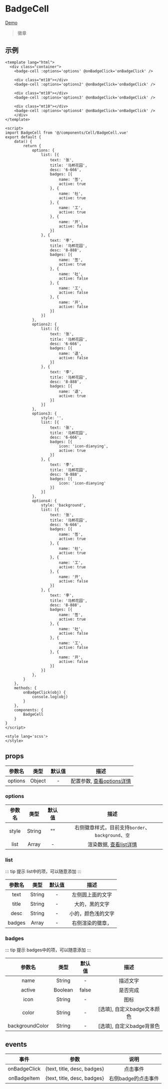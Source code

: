 # BadgeCell
[Demo](http://watasi.gitee.io/infozx_api/dist/#/badgeCell)
> 徽章

## 示例
``` vue{17}
<template lang="html">
  <div class="container">
  	<badge-cell :options='options' @onBadgeClick='onBadgeClick' />

  	<div class="mt10"></div>
  	<badge-cell :options='options2' @onBadgeClick='onBadgeClick' />

  	<div class="mt10"></div>
  	<badge-cell :options='options3' @onBadgeClick='onBadgeClick' />

  	<div class="mt10"></div>
  	<badge-cell :options='options4' @onBadgeClick='onBadgeClick' />
	</div>
</template>

<script>
import BadgeCell from '@/components/Cell/BadgeCell.vue'
export default {
	data() {
		return {
			options: {
				list: [{
					text: '张',
					title: '马邦花园',
					desc: '6-666',
					badges: [{
						name: '签',
						active: true
					}, {
						name: '社',
						active: true
					}, {
						name: '工',
						active: true
					}, {
						name: '开',
						active: false
					}]
				}, {
					text: '李',
					title: '马邦花园',
					desc: '8-888',
					badges: [{
						name: '签',
						active: true
					}, {
						name: '社',
						active: false
					}, {
						name: '工',
						active: false
					}, {
						name: '开',
						active: false
					}]
				}]
			},
			options2: {
				list: [{
					text: '张',
					title: '马邦花园',
					desc: '6-666',
					badges: [{
						name: '退',
						active: false
					}]
				}, {
					text: '李',
					title: '马邦花园',
					desc: '8-888',
					badges: [{
						name: '退',
						active: true
					}]
				}]
			},
			options3: {
				style: '',
				list: [{
					text: '张',
					title: '马邦花园',
					desc: '6-666',
					badges: [{
						icon: 'icon-dianying',
						active: true
					}]
				}, {
					text: '李',
					title: '马邦花园',
					desc: '8-888',
					badges: [{
						icon: 'icon-dianying'
					}]
				}]
			},
			options4: {
				style: 'background',
				list: [{
					text: '张',
					title: '马邦花园',
					desc: '6-666',
					badges: [{
						name: '签',
						active: true
					}, {
						name: '社',
						active: true
					}, {
						name: '工',
						active: true
					}, {
						name: '开',
						active: false
					}]
				}, {
					text: '李',
					title: '马邦花园',
					desc: '8-888',
					badges: [{
						name: '签',
						active: true
					}, {
						name: '社',
						active: false
					}, {
						name: '工',
						active: false
					}, {
						name: '开',
						active: false
					}]
				}]
			},
		}
	},
	methods: {
		onBadgeClick(obj) {
			console.log(obj)
		}
	},
	components: {
		BadgeCell
	}
}
</script>

<style lang='scss'>
</style>
```
## props
|参数名|类型|默认值|描述|
|:---:|:---:|:---:|:---:|
|options|Object|-|配置参数, [查看options详情](#options)|

### options
|参数名|类型|默认值|描述|
|:---:|:---:|:---:|:---:|
|style|String|""|右侧徽章样式，目前支持`border`、`background`、`空`|
|list|Array|-|渲染数据, [查看list详情](#list)|

### list
::: tip 提示
list中的项，可以随意添加
:::

|参数名|类型|默认值|描述|
|:---:|:---:|:---:|:---:|
|text|String|-|左侧圆上面的文字|
|title|String|-|大的，黑的文字|
|desc|String|-|小的，颜色浅的文字|
|badges|Array|-|右侧渲染的徽章，[](#badges)|

### badges
::: tip 提示
badges中的项，可以随意添加
:::

|参数名|类型|默认值|描述|
|:---:|:---:|:---:|:---:|
|name|String|-|描述文字|
|active|Boolean|false|是否完成|
|icon|String|-|图标|
|color|String|-|[选填], 自定义badge文本颜色|
|backgroundColor|String|-|[选填], 自定义badge背景色|


## events
|事件|参数|说明|
|:---:|:---:|:---:|
|onBadgeClick|{text, title, desc, badges}|点击事件|
|onBadgeItem|{text, title, desc, badges}|右侧badge的点击事件|
